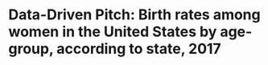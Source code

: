 <h1> Data-Driven Pitch: Birth rates among women in the United States by age-group, according to state, 2017

